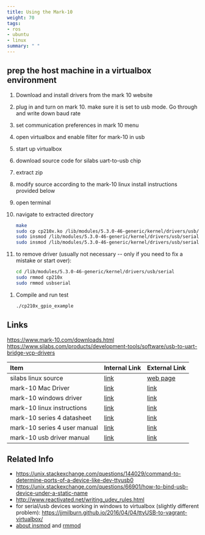 ```yaml
---
title: Using the Mark-10
weight: 70
tags:
- ros
- ubuntu
- linux
summary: " "
---
```


## prep the host machine in a virtualbox environment
1. Download and install drivers from the mark 10 website
1. plug in and turn on mark 10.  make sure it is set to usb mode.  Go through and write down baud rate
1. set communication preferences in mark 10 menu
1. open virtualbox and enable filter for mark-10 in usb
1. start up virtualbox

1. download source code for silabs uart-to-usb chip
1. extract zip
1. modify source according to the mark-10 linux install instructions provided below
1. open terminal
1. navigate to extracted directory

    ```bash
    make
    sudo cp cp210x.ko /lib/modules/5.3.0-46-generic/kernel/drivers/usb/serial
    sudo insmod /lib/modules/5.3.0-46-generic/kernel/drivers/usb/serial/usbserial.ko
    sudo insmod /lib/modules/5.3.0-46-generic/kernel/drivers/usb/serial/cp210x.ko
    ```

1. to remove driver (usually not necessary -- only if you need to fix a mistake or start over):

    ```bash
    cd /lib/modules/5.3.0-46-generic/kernel/drivers/usb/serial
    sudo rmmod cp210x
    sudo rmmod usbserial
    ```

<!--1. change port settings ```sudo chmod 666 /dev/ttyUSB0```-->

1. Compile and run test

    ```bash
    ./cp210x_gpio_example
    ```


## Links

<https://www.mark-10.com/downloads.html>
<https://www.silabs.com/products/development-tools/software/usb-to-uart-bridge-vcp-drivers>

| Item                         | Internal Link                                                                                                   | External Link                                                                                         |
|:-----------------------------|:----------------------------------------------------------------------------------------------------------------|:------------------------------------------------------------------------------------------------------|
| silabs linux source          | [link](https://drive.google.com/open?id=1yQoChbIYSqaGSmSDXDaYX1BWkF0A6lAE&authuser=daukes@asu.edu&usp=drive_fs) | [web page](https://www.silabs.com/products/development-tools/software/usb-to-uart-bridge-vcp-drivers) |
| mark-10 Mac Driver           | [link](https://drive.google.com/open?id=1ynn_FwSxHaVg3IzRsUNPpE2aQfTGR99e&authuser=daukes@asu.edu&usp=drive_fs) | [link](https://www.mark-10.com/instruments/software/Mac_OSX_VCP_Driver%20V4.x.10.zip)                 |
| mark-10 windows driver       | [link](https://drive.google.com/open?id=1yhiBY0zNW9oLBm-r8sjYDAcsrP70BZwi&authuser=daukes@asu.edu&usp=drive_fs) | [link](https://www.mark-10.com/instruments/software/Mark-10%20USB%20Driver.zip)                       |
| mark-10 linux instructions   | [link](https://drive.google.com/open?id=1yRxTalBA-6GI2KMZLF0wllMmipYrtRoF&authuser=daukes@asu.edu&usp=drive_fs) | [link](https://www.mark-10.com/new_manuals/manualLinuxAndroidVCPdriver.pdf)                           |
| mark-10 series 4 datasheet   | [link](https://drive.google.com/open?id=1yoy8eyYghYVs2h8iPHVQK_UnTXOUthQm&authuser=daukes@asu.edu&usp=drive_fs) | [link](https://www.mark-10.com/pdf/DataSheetSeries4.pdf)                                              |
| mark-10 series 4 user manual | [link](https://drive.google.com/open?id=1yyviTbgzO2nRIuN3szFXmvqvT1qWptxh&authuser=daukes@asu.edu&usp=drive_fs) | [link](https://www.mark-10.com/new_manuals/manualSeries4.pdf)                                         |
| mark-10 usb driver manual    | [link](https://drive.google.com/open?id=1yd7-nJtRq8O5tSyuKWWuw9QJuWh5b-aB&authuser=daukes@asu.edu&usp=drive_fs) | [link](https://www.mark-10.com/new_manuals/manualUSBDriver.pdf)                                       |

## Related Info

* <https://unix.stackexchange.com/questions/144029/command-to-determine-ports-of-a-device-like-dev-ttyusb0>
* <https://unix.stackexchange.com/questions/66901/how-to-bind-usb-device-under-a-static-name>
* <http://www.reactivated.net/writing_udev_rules.html>
* for serial/usb devices working in windows to virtualbox (slightly different problem): <https://jjmilburn.github.io/2016/04/04/ttyUSB-to-vagrant-virtualbox/>
* [about insmod](https://www.computerhope.com/unix/insmod.htm) and [rmmod](https://www.computerhope.com/unix/rmmod.htm)

